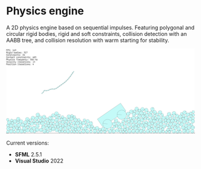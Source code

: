 # Physics engine

A 2D physics engine based on sequential impulses. Featuring polygonal and circular rigid bodies, rigid and soft constraints, collision detection with an AABB tree, and collision resolution with warm starting for stability.

![Example screenshot](physics-engine-screenshot.png)

Current versions: 

- **SFML** 2.5.1
- **Visual Studio** 2022
